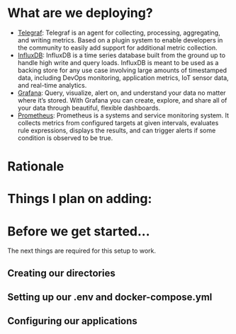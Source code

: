 # What are we deploying?
- [Telegraf](https://github.com/influxdata/telegraf): Telegraf is an agent for collecting, processing, aggregating, and writing metrics. Based on a plugin system to enable developers in the community to easily add support for additional metric collection.
- [InfluxDB](https://hub.docker.com/_/influxdb): InfluxDB is a time series database built from the ground up to handle high write and query loads. InfluxDB is meant to be used as a backing store for any use case involving large amounts of timestamped data, including DevOps monitoring, application metrics, IoT sensor data, and real-time analytics.
- [Grafana](https://hub.docker.com/r/grafana/grafana): Query, visualize, alert on, and understand your data no matter where it’s stored. With Grafana you can create, explore, and share all of your data through beautiful, flexible dashboards.
- [Prometheus](https://hub.docker.com/r/prom/prometheus): Prometheus is a systems and service monitoring system. It collects metrics from configured targets at given intervals, evaluates rule expressions, displays the results, and can trigger alerts if some condition is observed to be true.
# Rationale

# Things I plan on adding:

# Before we get started...

The next things are required for this setup to work.

## Creating our directories

## Setting up our .env and docker-compose.yml

## Configuring our applications

